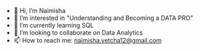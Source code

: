 - 👋 Hi, I’m Naimisha
- 👀 I’m interested in "Understanding and Becoming a DATA PRO"
- 🌱 I’m currently learning SQL
- 💞️ I’m looking to collaborate on Data Analytics
- 📫 How to reach me: naimisha.vetcha12@gmail.com

<!---
NaimishaVetcha/NaimishaVetcha is a ✨ special ✨ repository because its `README.md` (this file) appears on your GitHub profile.
You can click the Preview link to take a look at your changes.
--->
